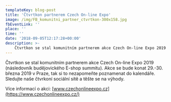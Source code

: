 ```yaml
---
templateKey: blog-post
title: 'Čtvrtkon partnerem Czech On-line Expo'
image: /img/FB_komunitni_partner_ctvrtkon-300x158.jpg
fbEventLink: ''
place: ''
time: ''
date: '2018-09-05T12:17:28+00:00'
description: >-
    Čtvrtkon se stal komunitním partnerem akce Czech On-line Expo 2019 (následovník budějovického E-shop summitu). Akce se bude konat 29.-30. března 2019 v Praze, tak si to nezapomeňte poznamenat...
---
```

Čtvrtkon se stal komunitním partnerem akce Czech On-line Expo 2019 (následovník budějovického E-shop summitu). Akce se bude konat 29.-30. března 2019 v Praze, tak si to nezapomeňte poznamenat do kalendáře. Sledujte naše čtvrkoní sociální sítě a těšte se na výhody.

Více informací o akci: [www.czechonlineexpo.cz](https://www.czechonlineexpo.cz/)